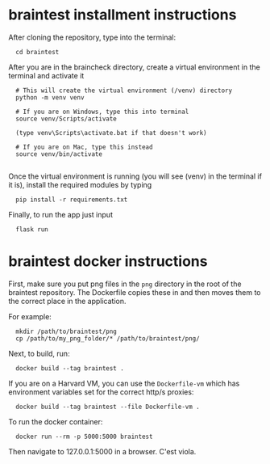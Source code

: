 # braintest  installment instructions 

After cloning the repository, type into the terminal:
```
  cd braintest 
```

After you are in the braincheck directory, create a virtual environment in the terminal and activate it
```
  # This will create the virtual environment (/venv) directory
  python -m venv venv
  
  # If you are on Windows, type this into terminal
  source venv/Scripts/activate
  
  (type venv\Scripts\activate.bat if that doesn't work)
  
  # If you are on Mac, type this instead
  source venv/bin/activate
  
```
Once the virtual environment is running (you will see (venv) in the terminal if it is), install the required modules by typing
```
  pip install -r requirements.txt
```

Finally, to run the app just input
```
  flask run
```
  
  
# braintest docker instructions

First, make sure you put png files in the `png` directory in the root of the braintest repository. The Dockerfile copies these in and then moves them to the correct place in the application.

For example:

```
  mkdir /path/to/braintest/png
  cp /path/to/my_png_folder/* /path/to/braintest/png/
```

Next, to build, run:

```
  docker build --tag braintest .
```

If you are on a Harvard VM, you can use the `Dockerfile-vm` which has environment variables set for the correct http/s proxies:

```
  docker build --tag braintest --file Dockerfile-vm .
```

To run the docker container:

```
  docker run --rm -p 5000:5000 braintest
```

Then navigate to 127.0.0.1:5000 in a browser. C'est viola.

